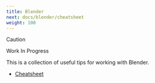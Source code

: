 ```yaml
---
title: Blender
next: docs/blender/cheatsheet
weight: 100
---
```


> [!CAUTION]
> Work In Progress

This is a collection of useful tips for working with Blender.

- [Cheatsheet](cheatsheet)